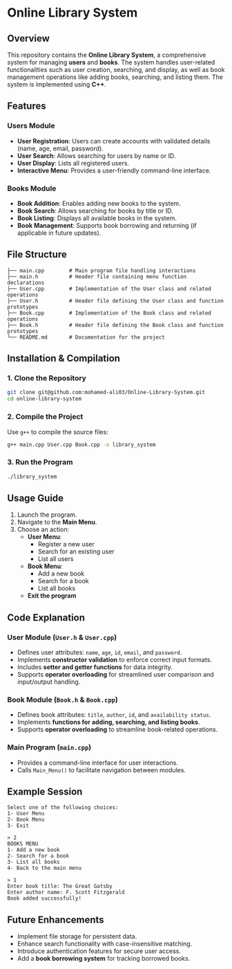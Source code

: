 # Online Library System

## Overview
This repository contains the **Online Library System**, a comprehensive system for managing **users** and **books**. The system handles user-related functionalities such as user creation, searching, and display, as well as book management operations like adding books, searching, and listing them. The system is implemented using **C++**.

## Features
### **Users Module**
- **User Registration**: Users can create accounts with validated details (name, age, email, password).
- **User Search**: Allows searching for users by name or ID.
- **User Display**: Lists all registered users.
- **Interactive Menu**: Provides a user-friendly command-line interface.

### **Books Module**
- **Book Addition**: Enables adding new books to the system.
- **Book Search**: Allows searching for books by title or ID.
- **Book Listing**: Displays all available books in the system.
- **Book Management**: Supports book borrowing and returning (if applicable in future updates).

## File Structure
```
├── main.cpp        # Main program file handling interactions
├── main.h          # Header file containing menu function declarations
├── User.cpp        # Implementation of the User class and related operations
├── User.h          # Header file defining the User class and function prototypes
├── Book.cpp        # Implementation of the Book class and related operations
├── Book.h          # Header file defining the Book class and function prototypes
└── README.md       # Documentation for the project
```

## Installation & Compilation
### **1. Clone the Repository**
```sh
git clone git@github.com:mohamed-ali03/Online-Library-System.git
cd online-library-system
```

### **2. Compile the Project**
Use `g++` to compile the source files:
```sh
g++ main.cpp User.cpp Book.cpp -o library_system
```

### **3. Run the Program**
```sh
./library_system
```

## Usage Guide
1. Launch the program.
2. Navigate to the **Main Menu**.
3. Choose an action:
   - **User Menu**:
     - Register a new user
     - Search for an existing user
     - List all users
   - **Book Menu**:
     - Add a new book
     - Search for a book
     - List all books
   - **Exit the program**

## Code Explanation
### **User Module (`User.h` & `User.cpp`)**
- Defines user attributes: `name`, `age`, `id`, `email`, and `password`.
- Implements **constructor validation** to enforce correct input formats.
- Includes **setter and getter functions** for data integrity.
- Supports **operator overloading** for streamlined user comparison and input/output handling.

### **Book Module (`Book.h` & `Book.cpp`)**
- Defines book attributes: `title`, `author`, `id`, and `availability status`.
- Implements **functions for adding, searching, and listing books**.
- Supports **operator overloading** to streamline book-related operations.

### **Main Program (`main.cpp`)**
- Provides a command-line interface for user interactions.
- Calls `Main_Menu()` to facilitate navigation between modules.

## Example Session
```
Select one of the following choices:
1- User Menu
2- Book Menu
3- Exit

> 2
BOOKS MENU
1- Add a new book
2- Search for a book
3- List all books
4- Back to the main menu

> 1
Enter book title: The Great Gatsby
Enter author name: F. Scott Fitzgerald
Book added successfully!
```

## Future Enhancements
- Implement file storage for persistent data.
- Enhance search functionality with case-insensitive matching.
- Introduce authentication features for secure user access.
- Add a **book borrowing system** for tracking borrowed books.



